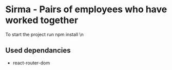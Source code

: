 # Sirma - Pairs of employees who have worked together

To start the project run npm install \n

## Used dependancies

- react-router-dom
